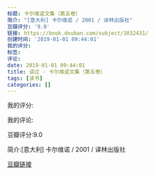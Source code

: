 ```yaml
---
标题: 卡尔维诺文集（第五卷）
简介: "[意大利] 卡尔维诺 / 2001 / 译林出版社"
豆瓣评分: '9.0'
链接: https://book.douban.com/subject/1032431/
创建时间: '2019-01-01 09:44:01'
我的评分:
标签:
评论:
date: 2019-01-01 09:44:01
title: 读过 - 卡尔维诺文集（第五卷）
tags: [读书]
categories: []
---
```


我的评分:

我的评论:

豆瓣评分:9.0

简介:[意大利] 卡尔维诺 / 2001 / 译林出版社

[豆瓣链接](https://book.douban.com/subject/1032431/)


